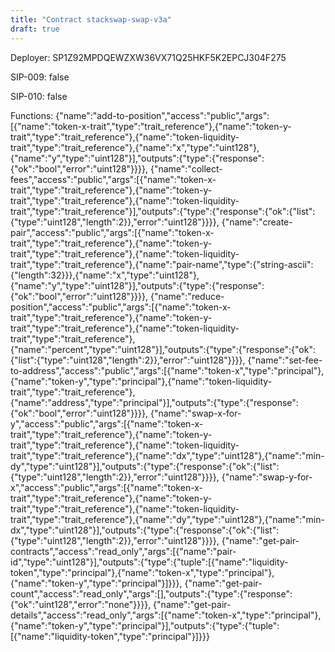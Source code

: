 ```yaml
---
title: "Contract stackswap-swap-v3a"
draft: true
---
```

Deployer: SP1Z92MPDQEWZXW36VX71Q25HKF5K2EPCJ304F275

SIP-009: false

SIP-010: false

Functions:
{"name":"add-to-position","access":"public","args":[{"name":"token-x-trait","type":"trait_reference"},{"name":"token-y-trait","type":"trait_reference"},{"name":"token-liquidity-trait","type":"trait_reference"},{"name":"x","type":"uint128"},{"name":"y","type":"uint128"}],"outputs":{"type":{"response":{"ok":"bool","error":"uint128"}}}}, {"name":"collect-fees","access":"public","args":[{"name":"token-x-trait","type":"trait_reference"},{"name":"token-y-trait","type":"trait_reference"},{"name":"token-liquidity-trait","type":"trait_reference"}],"outputs":{"type":{"response":{"ok":{"list":{"type":"uint128","length":2}},"error":"uint128"}}}}, {"name":"create-pair","access":"public","args":[{"name":"token-x-trait","type":"trait_reference"},{"name":"token-y-trait","type":"trait_reference"},{"name":"token-liquidity-trait","type":"trait_reference"},{"name":"pair-name","type":{"string-ascii":{"length":32}}},{"name":"x","type":"uint128"},{"name":"y","type":"uint128"}],"outputs":{"type":{"response":{"ok":"bool","error":"uint128"}}}}, {"name":"reduce-position","access":"public","args":[{"name":"token-x-trait","type":"trait_reference"},{"name":"token-y-trait","type":"trait_reference"},{"name":"token-liquidity-trait","type":"trait_reference"},{"name":"percent","type":"uint128"}],"outputs":{"type":{"response":{"ok":{"list":{"type":"uint128","length":2}},"error":"uint128"}}}}, {"name":"set-fee-to-address","access":"public","args":[{"name":"token-x","type":"principal"},{"name":"token-y","type":"principal"},{"name":"token-liquidity-trait","type":"trait_reference"},{"name":"address","type":"principal"}],"outputs":{"type":{"response":{"ok":"bool","error":"uint128"}}}}, {"name":"swap-x-for-y","access":"public","args":[{"name":"token-x-trait","type":"trait_reference"},{"name":"token-y-trait","type":"trait_reference"},{"name":"token-liquidity-trait","type":"trait_reference"},{"name":"dx","type":"uint128"},{"name":"min-dy","type":"uint128"}],"outputs":{"type":{"response":{"ok":{"list":{"type":"uint128","length":2}},"error":"uint128"}}}}, {"name":"swap-y-for-x","access":"public","args":[{"name":"token-x-trait","type":"trait_reference"},{"name":"token-y-trait","type":"trait_reference"},{"name":"token-liquidity-trait","type":"trait_reference"},{"name":"dy","type":"uint128"},{"name":"min-dx","type":"uint128"}],"outputs":{"type":{"response":{"ok":{"list":{"type":"uint128","length":2}},"error":"uint128"}}}}, {"name":"get-pair-contracts","access":"read_only","args":[{"name":"pair-id","type":"uint128"}],"outputs":{"type":{"tuple":[{"name":"liquidity-token","type":"principal"},{"name":"token-x","type":"principal"},{"name":"token-y","type":"principal"}]}}}, {"name":"get-pair-count","access":"read_only","args":[],"outputs":{"type":{"response":{"ok":"uint128","error":"none"}}}}, {"name":"get-pair-details","access":"read_only","args":[{"name":"token-x","type":"principal"},{"name":"token-y","type":"principal"}],"outputs":{"type":{"tuple":[{"name":"liquidity-token","type":"principal"}]}}}

